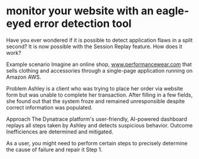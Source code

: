 # monitor your website with an eagle-eyed error detection tool

Have you ever wondered if it is possible to detect application flaws in a split second? It is now possible with the Session Replay feature.
How does it work?

  Example scenario
  Imagine an online shop, www.performancewear.com that sells clothing and accessories through a single-page application running on Amazon AWS.
  
  Problem
  Ashley is a client who was trying to place her order via website form but was unable to complete her transaction. After filling in a few fields, she found out that the system  froze and remained unresponsible despite correct information was populated. 
  
  Approach
  The Dynatrace platform's user-friendly, AI-powered dashboard replays all steps taken by Ashley and detects suspicious behavior. 
  Outcome
 Inefficiences are determined and mitigated.
 
As a user, you might need to perform certain steps to precisely determine the cause of failure and repair it
 Step 1.
